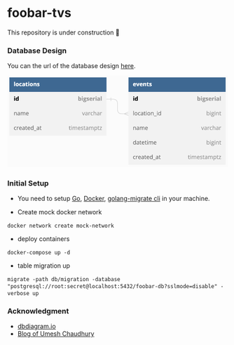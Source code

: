 # foobar-tvs

This repository is under construction 🚧
### Database Design
You can the url of the database design [here](https://dbdiagram.io/d/63613e8e5170fb6441dcf57f).

![Image](doc/db_design.png)

### Initial Setup

- You need to setup [Go](https://go.dev/), [Docker](https://docker.com), [golang-migrate cli](https://github.com/golang-migrate/migrate) in your machine.

- Create mock docker network
```
docker network create mock-network
```

- deploy containers
```
docker-compose up -d
```

- table migration up
```
migrate -path db/migration -database "postgresql://root:secret@localhost:5432/foobar-db?sslmode=disable" -verbose up  
```


### Acknowledgment
- [dbdiagram.io](https://dbdiagram.io)
- [Blog of Umesh Chaudhury](https://dev.to/umschaudhary/blog-with-go-gin-mysql-and-docker-part-2-3k8n)
